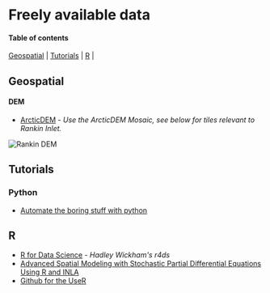 # Freely available data

#### Table of contents
[Geospatial](#geospatial) |
[Tutorials](#tutorials) |
[R](#r) |



## Geospatial
#### DEM
* [ArcticDEM](https://www.pgc.umn.edu/data/arcticdem/) - *Use the ArcticDEM Mosaic, see below for tiles relevant to Rankin Inlet.*

![Rankin DEM](https://raw.githubusercontent.com/nuwcru/ltemp_data-sources/master/landing%20page/tiles.png?token=ACFCRHABW3TZO5VBTZ33WZK46FDI2)

## Tutorials
### Python
* [Automate the boring stuff with python](https://automatetheboringstuff.com/)

## R
* [R for Data Science](https://r4ds.had.co.nz/) - *Hadley Wickham's r4ds*
* [Advanced Spatial Modeling with Stochastic Partial Differential Equations Using R and INLA](https://becarioprecario.bitbucket.io/spde-gitbook/index.html)
* [Github for the UseR](https://happygitwithr.com/)


